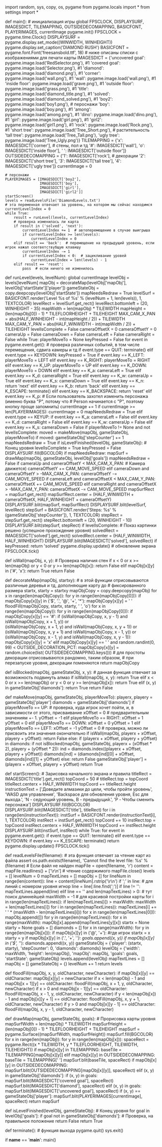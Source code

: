 import random, sys, copy, os, pygame
from pygame.locals import *
from settings import *

def main():
    # инициализация игры
    global FPSCLOCK, DISPLAYSURF, IMAGESDICT, TILEMAPPING, OUTSIDEDECOMAPPING, BASICFONT, PLAYERIMAGES, currentImage
    pygame.init()
    FPSCLOCK = pygame.time.Clock()
    DISPLAYSURF = pygame.display.set_mode((WINWIDTH, WINHEIGHT))
    pygame.display.set_caption('DIAMOND RUSH')
    BASICFONT = pygame.font.Font('freesansbold.ttf', 18)
    # ниже описаны списки с изображениями для печати карты
    IMAGESDICT = {'uncovered goal': pygame.image.load('RedSelector.png'), #1
                  'covered goal': pygame.image.load('Selector.png'), #1
                  'diamond': pygame.image.load('diamond.png'), #1
                  'corner': pygame.image.load('wall.png'), #1
                  'wall': pygame.image.load('wall.png'), #1
                  'inside floor': pygame.image.load('grave.png'), #1
                  'outside floor': pygame.image.load('grass.png'), #1
                  'title': pygame.image.load('diamond_title.png'), #1
                  'solved': pygame.image.load('diamond_solved.png'),  #1
                  'boy2': pygame.image.load('boy1.png'),  # пероснажи
                  'boy': pygame.image.load('boy.png'), #1
                  'among': pygame.image.load('among.png'), #1
                  'dino': pygame.image.load('dino.png'), #1
                  'girl': pygame.image.load('girl.png'), #1
                  'girl2': pygame.image.load('girl1.png'), #1
                  'rock': pygame.image.load('Rock.png'), #1
                  'short tree': pygame.image.load('Tree_Short.png'), # растительность
                  'tall tree': pygame.image.load('Tree_Tall.png'),
                  'ugly tree': pygame.image.load('Tree_Ugly.png')}
    TILEMAPPING = {'x': IMAGESDICT['corner'],   # стены, пол и тд
                   '#': IMAGESDICT['wall'],
                   'o': IMAGESDICT['inside floor'],
                   ' ': IMAGESDICT['outside floor']}
    OUTSIDEDECOMAPPING = {'1': IMAGESDICT['rock'],  # декорации
                          '2': IMAGESDICT['short tree'],
                          '3': IMAGESDICT['tall tree'],
                          '4': IMAGESDICT['ugly tree']}
    currentImage = 0

    # персонажи
    PLAYERIMAGES = [IMAGESDICT['boy2'],
                    IMAGESDICT['boy'],
                    IMAGESDICT['girl'],
                    IMAGESDICT['girl2']]
    startScreen()
    levels = readLevelsFile('DiamondLevels.txt')
    # эта переменная отвечает за уровень, на котором мы сейчас находимся
    currentLevelIndex = 0
    while True:
        result = runLevel(levels, currentLevelIndex)
        # проверка изменилась ли карта
        if result in ('solved', 'next'):
            currentLevelIndex += 1  # автоперемещение в случае выигрыша
            if currentLevelIndex >= len(levels):
                currentLevelIndex = 0
        elif result == 'back':  # перемещение на предыдущий уровень, если игрок нажал соответствубщую клавишу
            currentLevelIndex -= 1
            if currentLevelIndex < 0:  # зацикливание уровей
                currentLevelIndex = len(levels) - 1
        elif result == 'reset':
            pass  # если ничего не изменилось


def runLevel(levels, levelNum):
    global currentImage
    levelObj = levels[levelNum]
    mapObj = decorateMap(levelObj['mapObj'], levelObj['startState']['player'])
    gameStateObj = copy.deepcopy(levelObj['startState'])
    mapNeedsRedraw = True
    levelSurf = BASICFONT.render('Level %s of %s' % (levelNum + 1, len(levels)), 1, TEXTCOLOR)
    levelRect = levelSurf.get_rect()
    levelRect.bottomleft = (20, WINHEIGHT - 35)
    mapWidth = len(mapObj) * TILEWIDTH
    mapHeight = (len(mapObj[0]) - 1) * TILEFLOORHEIGHT + TILEHEIGHT
    MAX_CAM_X_PAN = abs(HALF_WINHEIGHT - int(mapHeight / 2)) + TILEWIDTH
    MAX_CAM_Y_PAN = abs(HALF_WINWIDTH - int(mapWidth / 2)) + TILEHEIGHT
    levelIsComplete = False
    cameraOffsetX = 0
    cameraOffsetY = 0
    cameraUp = False
    cameraDown = False
    cameraLeft = False
    cameraRight = False
    while True:
        playerMoveTo = None
        keyPressed = False
        for event in pygame.event.get():  # проверка различных событий, в том числе перемещения, сдвига камеры и тд
            if event.type == QUIT:
                terminate()
            elif event.type == KEYDOWN:
                keyPressed = True
                if event.key == K_LEFT:
                    playerMoveTo = LEFT
                elif event.key == K_RIGHT:
                    playerMoveTo = RIGHT
                elif event.key == K_UP:
                    playerMoveTo = UP
                elif event.key == K_DOWN:
                    playerMoveTo = DOWN
                elif event.key == K_a:
                    cameraLeft = True
                elif event.key == K_d:
                    cameraRight = True
                elif event.key == K_w:
                    cameraUp = True
                elif event.key == K_s:
                    cameraDown = True
                elif event.key == K_n:
                    return 'next'
                elif event.key == K_b:
                    return 'back'
                elif event.key == K_ESCAPE:
                    terminate()
                elif event.key == K_BACKSPACE:
                    return 'reset'
                elif event.key == K_p:  # Если пользователь захотел изменить персонажа (именно буква "P", потому что
                    # Person начинается с "P", поэтому кнопку проще запомнить)
                    currentImage += 1
                    if currentImage >= len(PLAYERIMAGES):
                        currentImage = 0
                    mapNeedsRedraw = True
            elif event.type == KEYUP:
                if event.key == K_a:
                    cameraLeft = False
                elif event.key == K_d:
                    cameraRight = False
                elif event.key == K_w:
                    cameraUp = False
                elif event.key == K_s:
                    cameraDown = False
        if playerMoveTo != None and not levelIsComplete:
            moved = makeMove(mapObj, gameStateObj, playerMoveTo)
            if moved:
                gameStateObj['stepCounter'] += 1
                mapNeedsRedraw = True
            if isLevelFinished(levelObj, gameStateObj):  # Конец уровня
                levelIsComplete = True
                keyPressed = False
        DISPLAYSURF.fill(BGCOLOR)
        if mapNeedsRedraw:
            mapSurf = drawMap(mapObj, gameStateObj, levelObj['goals'])
            mapNeedsRedraw = False
        if cameraUp and cameraOffsetY < MAX_CAM_X_PAN:  # Камера движется)
            cameraOffsetY += CAM_MOVE_SPEED
        elif cameraDown and cameraOffsetY > -MAX_CAM_X_PAN:
            cameraOffsetY -= CAM_MOVE_SPEED
        if cameraLeft and cameraOffsetX < MAX_CAM_Y_PAN:
            cameraOffsetX += CAM_MOVE_SPEED
        elif cameraRight and cameraOffsetX > -MAX_CAM_Y_PAN:
            cameraOffsetX -= CAM_MOVE_SPEED
        mapSurfRect = mapSurf.get_rect()
        mapSurfRect.center = (HALF_WINWIDTH + cameraOffsetX, HALF_WINHEIGHT + cameraOffsetY)
        DISPLAYSURF.blit(mapSurf, mapSurfRect)
        DISPLAYSURF.blit(levelSurf, levelRect)
        stepSurf = BASICFONT.render('Steps: %s' % (gameStateObj['stepCounter']), 1, TEXTCOLOR)
        stepRect = stepSurf.get_rect()
        stepRect.bottomleft = (20, WINHEIGHT - 10)
        DISPLAYSURF.blit(stepSurf, stepRect)
        if levelIsComplete:  # Показ картинки решено (успешное прохождение уровня)
            solvedRect = IMAGESDICT['solved'].get_rect()
            solvedRect.center = (HALF_WINWIDTH, HALF_WINHEIGHT)
            DISPLAYSURF.blit(IMAGESDICT['solved'], solvedRect)
            if keyPressed:
                return 'solved'
        pygame.display.update()  # обновление экрана
        FPSCLOCK.tick()


def isWall(mapObj, x, y):  # Проверка наличия стен
    if x < 0 or x >= len(mapObj) or y < 0 or y >= len(mapObj[x]):
        return False
    elif mapObj[x][y] in ('#', 'x'):
        return True
    return False


def decorateMap(mapObj, startxy):  # в этой функции отрисовываются различные деревья и тд, дополняющие карту до
    # фиксированного размера
    startx, starty = startxy
    mapObjCopy = copy.deepcopy(mapObj)
    for x in range(len(mapObjCopy)):
        for y in range(len(mapObjCopy[0])):
            if mapObjCopy[x][y] in ('$', '.', '@', '+', '*'):
                mapObjCopy[x][y] = ' '
    floodFill(mapObjCopy, startx, starty, ' ', 'o')
    for x in range(len(mapObjCopy)):
        for y in range(len(mapObjCopy[0])):
            if mapObjCopy[x][y] == '#':
                if (isWall(mapObjCopy, x, y - 1) and isWall(mapObjCopy, x + 1, y)) or \
                        (isWall(mapObjCopy, x + 1, y) and isWall(mapObjCopy, x, y + 1)) or \
                        (isWall(mapObjCopy, x, y + 1) and isWall(mapObjCopy, x - 1, y)) or \
                        (isWall(mapObjCopy, x - 1, y) and isWall(mapObjCopy, x, y - 1)):
                    mapObjCopy[x][y] = 'x'
            elif mapObjCopy[x][y] == ' ' and random.randint(0, 99) < OUTSIDE_DECORATION_PCT:
                mapObjCopy[x][y] = random.choice(list(
                    OUTSIDEDECOMAPPING.keys()))  # для простоты декорации отрисовываются рандомно, таким образом,
                # при перезапуске уровня, декорации поменяются
    return mapObjCopy


def isBlocked(mapObj, gameStateObj, x, y):  # данная функция отвечает за возможность подвинуть алмаз
    if isWall(mapObj, x, y):
        return True
    elif x < 0 or x >= len(mapObj) or y < 0 or y >= len(mapObj[x]):
        return True
    elif (x, y) in gameStateObj['diamonds']:
        return True
    return False


def makeMove(mapObj, gameStateObj, playerMoveTo):
    playerx, playery = gameStateObj['player']
    diamonds = gameStateObj['diamonds']
    if playerMoveTo == UP:  # проверка, куда игрок хочет пойти, и, в зависимости от этого, присваивание
        xOffset = 0  # предварительным значениям +- 1.
        yOffset = -1
    elif playerMoveTo == RIGHT:
        xOffset = 1
        yOffset = 0
    elif playerMoveTo == DOWN:
        xOffset = 0
        yOffset = 1
    elif playerMoveTo == LEFT:
        xOffset = -1
        yOffset = 0
    # проверка, можно ли присвоить эти значения окончательно
    if isWall(mapObj, playerx + xOffset, playery + yOffset):
        return False
    else:
        if (playerx + xOffset, playery + yOffset) in diamonds:
            if not isBlocked(mapObj, gameStateObj, playerx + (xOffset * 2), playery + (yOffset * 2)):
                ind = diamonds.index((playerx + xOffset, playery + yOffset))
                diamonds[ind] = (diamonds[ind][0] + xOffset, diamonds[ind][1] + yOffset)
            else:
                return False
        gameStateObj['player'] = (playerx + xOffset, playery + yOffset)
        return True


def startScreen():  # Зарисовка начального экрана и правила
    titleRect = IMAGESDICT['title'].get_rect()
    topCoord = 50  #
    titleRect.top = topCoord
    titleRect.centerx = HALF_WINWIDTH
    topCoord += titleRect.height
    instructionText = ['Доведите алмазики до цели, чтобы пройти уровень',
                       'WASD для управления',
                       'Backspace для обновления уровня, Esc для выхода.',
                       'N - седующий уровень, B - предыдущий.',
                       'P - Чтобы сменить персонажа']
    DISPLAYSURF.fill(BGCOLOR)
    DISPLAYSURF.blit(IMAGESDICT['title'], titleRect)
    for i in range(len(instructionText)):
        instSurf = BASICFONT.render(instructionText[i], 1, TEXTCOLOR)
        instRect = instSurf.get_rect()
        topCoord += 10
        instRect.top = topCoord
        instRect.centerx = HALF_WINWIDTH
        topCoord += instRect.height
        DISPLAYSURF.blit(instSurf, instRect)
    while True:
        for event in pygame.event.get():
            if event.type == QUIT:
                terminate()
            elif event.type == KEYDOWN:
                if event.key == K_ESCAPE:
                    terminate()
                return
        pygame.display.update()
        FPSCLOCK.tick()


def readLevelsFile(filename): # эта функция отвечает за чтение карт из файла
    assert os.path.exists(filename), 'Cannot find the level file: %s' % (filename)  # Если файл не найден
    mapFile = open(filename, 'r')
    content = mapFile.readlines() + ['\r\n']  # чтение содержимого
    mapFile.close()
    levels = []
    levelNum = 0
    mapTextLines = []
    mapObj = []
    for lineNum in range(len(content)):
        line = content[lineNum].rstrip('\r\n')
        if ';' in line:  # для линий с номером уровня игнор
            line = line[:line.find(';')]
        if line != '':
            mapTextLines.append(line)
        elif line == '' and len(mapTextLines) > 0:  # тут поиск длиннейшей
            maxWidth = -1  # для красивой постройки карты
            for i in range(len(mapTextLines)):
                if len(mapTextLines[i]) > maxWidth:
                    maxWidth = len(mapTextLines[i])
            for i in range(len(mapTextLines)):
                mapTextLines[i] += ' ' * (maxWidth - len(mapTextLines[i]))
            for x in range(len(mapTextLines[0])):
                mapObj.append([])
            for y in range(len(mapTextLines)):
                for x in range(maxWidth):
                    mapObj[x].append(mapTextLines[y][x])
            startx = None
            starty = None
            goals = []
            diamonds = []
            for x in range(maxWidth):
                for y in range(len(mapObj[x])):
                    if mapObj[x][y] in ('@', '+'): #где игрок
                        startx = x
                        starty = y
                    if mapObj[x][y] in ('.', '+', '*'):
                        goals.append((x, y))
                    if mapObj[x][y] in ('$', '*'):
                        diamonds.append((x, y))
            gameStateObj = {'player': (startx, starty),
                            'stepCounter': 0,
                            'diamonds': diamonds}
            levelObj = {'width': maxWidth,
                        'height': len(mapObj),
                        'mapObj': mapObj,
                        'goals': goals,
                        'startState': gameStateObj}
            levels.append(levelObj)
            mapTextLines = []
            mapObj = []
            gameStateObj = {}
            levelNum += 1
    return levels


def floodFill(mapObj, x, y, oldCharacter, newCharacter):
    if mapObj[x][y] == oldCharacter:
        mapObj[x][y] = newCharacter
    if x < len(mapObj) - 1 and mapObj[x + 1][y] == oldCharacter:
        floodFill(mapObj, x + 1, y, oldCharacter, newCharacter)
    if x > 0 and mapObj[x - 1][y] == oldCharacter:
        floodFill(mapObj, x - 1, y, oldCharacter, newCharacter)
    if y < len(mapObj[x]) - 1 and mapObj[x][y + 1] == oldCharacter:
        floodFill(mapObj, x, y + 1, oldCharacter, newCharacter)
    if y > 0 and mapObj[x][y - 1] == oldCharacter:
        floodFill(mapObj, x, y - 1, oldCharacter, newCharacter)


def drawMap(mapObj, gameStateObj, goals):  # Прорисовка карты уровня
    mapSurfWidth = len(mapObj) * TILEWIDTH
    mapSurfHeight = (len(mapObj[0]) - 1) * TILEFLOORHEIGHT + TILEHEIGHT
    mapSurf = pygame.Surface((mapSurfWidth, mapSurfHeight))
    mapSurf.fill(BGCOLOR)
    for x in range(len(mapObj)):
        for y in range(len(mapObj[x])):
            spaceRect = pygame.Rect((x * TILEWIDTH, y * TILEFLOORHEIGHT, TILEWIDTH, TILEHEIGHT))
            if mapObj[x][y] in TILEMAPPING:
                baseTile = TILEMAPPING[mapObj[x][y]]
            elif mapObj[x][y] in OUTSIDEDECOMAPPING:
                baseTile = TILEMAPPING[' ']
            mapSurf.blit(baseTile, spaceRect)
            if mapObj[x][y] in OUTSIDEDECOMAPPING:
                mapSurf.blit(OUTSIDEDECOMAPPING[mapObj[x][y]], spaceRect)
            elif (x, y) in gameStateObj['diamonds']:
                if (x, y) in goals:
                    mapSurf.blit(IMAGESDICT['covered goal'], spaceRect)
                mapSurf.blit(IMAGESDICT['diamond'], spaceRect)
            elif (x, y) in goals:
                mapSurf.blit(IMAGESDICT['uncovered goal'], spaceRect)
            if (x, y) == gameStateObj['player']:
                mapSurf.blit(PLAYERIMAGES[currentImage], spaceRect)
    return mapSurf


def isLevelFinished(levelObj, gameStateObj):  # Конец уровня
    for goal in levelObj['goals']:
        if goal not in gameStateObj['diamonds']: # Проверка, на правильное положение
            return False
    return True


def terminate(): # функция выхода
    pygame.quit()
    sys.exit()


if __name__ == '__main__':
    main()
   
